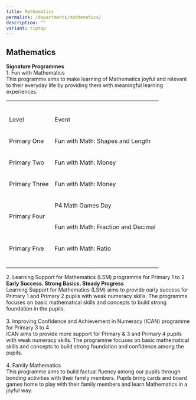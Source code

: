 ```yaml
---
title: Mathematics
permalink: /departments/mathematics/
description: ""
variant: tiptap
---
```

<h2><strong>Mathematics</strong></h2>
<p><strong>Signature Programmes</strong> 
<br>1. Fun with Mathematics
<br>This programme aims to make learning of Mathematics joyful and relevant
to their everyday life by providing them with meaningful learning experiences.</p>
<table>
<tbody>
<tr>
<td rowspan="1" colspan="1">
<p></p>
</td>
<td rowspan="1" colspan="1">
<p></p>
</td>
</tr>
<tr>
<td rowspan="1" colspan="1">
<p>Level</p>
</td>
<td rowspan="1" colspan="1">
<p>Event</p>
</td>
</tr>
<tr>
<td rowspan="1" colspan="1">
<p>Primary One</p>
</td>
<td rowspan="1" colspan="1">
<p>Fun with Math: Shapes and Length</p>
</td>
</tr>
<tr>
<td rowspan="1" colspan="1">
<p>Primary Two</p>
</td>
<td rowspan="1" colspan="1">
<p>Fun with Math: Money</p>
</td>
</tr>
<tr>
<td rowspan="1" colspan="1">
<p>Primary Three</p>
</td>
<td rowspan="1" colspan="1">
<p>Fun with Math: Money</p>
</td>
</tr>
<tr>
<td rowspan="2" colspan="1">
<p>Primary Four</p>
</td>
<td rowspan="1" colspan="1">
<p>P4 Math Games Day</p>
</td>
</tr>
<tr>
<td rowspan="1" colspan="1">
<p>Fun with Math: Fraction and Decimal</p>
</td>
</tr>
<tr>
<td rowspan="1" colspan="1">
<p>Primary Five</p>
</td>
<td rowspan="1" colspan="1">
<p>Fun with Math: Ratio</p>
</td>
</tr>
<tr>
<td rowspan="1" colspan="1">
<p></p>
</td>
<td rowspan="1" colspan="1">
<p></p>
</td>
</tr>
</tbody>
</table>
<p>2. Learning Support for Mathematics (LSM) programme for Primary 1 to 2
<br><strong>Early Success. Strong Basics. Steady Progress</strong> 
<br>Learning Support for Mathematics (LSM) aims to provide early success for
Primary 1 and Primary 2 pupils with weak numeracy skills.&nbsp;The programme
focuses on basic mathematical skills and concepts to build strong foundation
in the pupils.
<br>
<br>3. Improving Confidence and Achievement in Numeracy (ICAN) programme for
Primary 3 to 4
<br>ICAN aims to provide more support for Primary &amp; 3 and Primary 4 pupils
with weak numeracy skills. The programme focuses on basic mathematical
skills and concepts to build strong foundation and confidence among the
pupils.
<br>
<br>4. Family Mathematics
<br>This programme aims to build factual fluency among our pupils through
bonding activities with their family members. Pupils bring cards and board
games home to play with their family members and learn Mathematics in a
joyful way.</p>